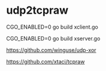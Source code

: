 # udp2tcpraw
CGO_ENABLED=0 go build xclient.go

CGO_ENABLED=0 go build xserver.go

https://github.com/winguse/udp-xor

https://github.com/xtaci/tcpraw

